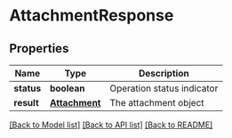 # AttachmentResponse

## Properties

| Name | Type | Description |
|------|------|-------------|
| **status** | **boolean** | Operation status indicator |
| **result** | [**Attachment**](Attachment.md) | The attachment object |

[[Back to Model list]](../README.md#documentation-for-models) [[Back to API list]](../README.md#documentation-for-api-endpoints) [[Back to README]](../README.md)
